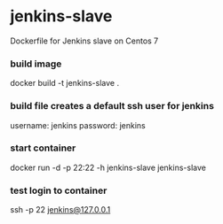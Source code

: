 # jenkins-slave
Dockerfile for Jenkins slave on Centos 7

### build image
docker build -t jenkins-slave .

### build file creates a default ssh user for jenkins
username: jenkins
password: jenkins

### start container
docker run -d -p 22:22 -h jenkins-slave jenkins-slave

### test login to container
ssh -p 22 jenkins@127.0.0.1
